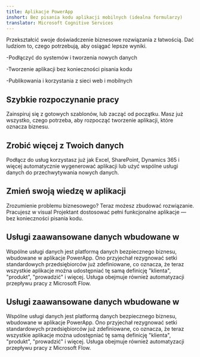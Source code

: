 ```yaml
---
title: Aplikacje PowerApp
inshort: Bez pisania kodu aplikacji mobilnych (idealna formularzy)
translator: Microsoft Cognitive Services
---
```


Przekształcić swoje doświadczenie biznesowe rozwiązania z łatwością. Dać ludziom to, czego potrzebują, aby osiągać lepsze wyniki.

-Podłączyć do systemów i tworzenia nowych danych

-Tworzenie aplikacji bez konieczności pisania kodu

-Publikowania i korzystania z sieci web i mobilnych

## Szybkie rozpoczynanie pracy
Zainspiruj się z gotowych szablonów, lub zacząć od początku. Masz już wszystko, czego potrzeba, aby rozpocząć tworzenie aplikacji, które oznacza biznesu.

## Zrobić więcej z Twoich danych
Podłącz do usług korzystasz już jak Excel, SharePoint, Dynamics 365 i więcej automatycznie wygenerować aplikacji lub użyć wspólne usługi danych do przechwytywania nowych danych.

## Zmień swoją wiedzę w aplikacji
Zrozumienie problemu biznesowego? Teraz możesz zbudować rozwiązanie. Pracujesz w visual Projektant dostosować pełni funkcjonalne aplikacje — bez konieczności pisania kodu.

## Usługi zaawansowane danych wbudowane w
Wspólne usługi danych jest platformą danych bezpiecznego biznesu, wbudowane w aplikacje PowerApp. Ono przyjechał rezygnować setki standardowych przedsiębiorców już zdefiniowane, co oznacza, że teraz wszystkie aplikacje można udostępniać tę samą definicję "klienta", "produkt", "prowadzić" i więcej. Usługa obejmuje również automatyzacji przepływu pracy z Microsoft Flow.

## Usługi zaawansowane danych wbudowane w
Wspólne usługi danych jest platformą danych bezpiecznego biznesu, wbudowane w aplikacje PowerApp. Ono przyjechał rezygnować setki standardowych przedsiębiorców już zdefiniowane, co oznacza, że teraz wszystkie aplikacje można udostępniać tę samą definicję "klienta", "produkt", "prowadzić" i więcej. Usługa obejmuje również automatyzacji przepływu pracy z Microsoft Flow.



